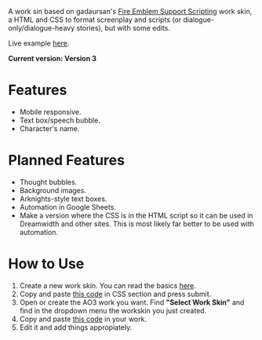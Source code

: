 A work sin based on gadaursan's [Fire Emblem Support Scripting](https://archiveofourown.org/works/8631214/chapters/21337784) work skin, a HTML and CSS to format screenplay and scripts (or dialogue-only/dialogue-heavy stories), but with some edits.

Live example [here](https://archiveofourown.org/works/24349453/chapters/58715851).

**Current version: Version 3**

# Features
- Mobile responsive.
- Text box/speech bubble.
- Character's name.

# Planned Features
- Thought bubbles.
- Background images.
- Arknights-style text boxes.
- Automation in Google Sheets.
- Make a version where the CSS is in the HTML script so it can be used in Dreamwidth and other sites. This is most likely far better to be used with automation.

# How to Use
1. Create a new work skin. You can read the basics [here](https://archiveofourown.org/faq/tutorial-creating-a-work-skin?language_id=en).
2. Copy and paste [this code](https://github.com/Clover-Zero/ao3-dialogue/blob/main/basic-css.css) in CSS section and press submit.
3. Open or create the AO3 work you want. Find **"Select Work Skin"** and find in the dropdown menu the workskin you just created.
4. Copy and paste [this code](https://github.com/Clover-Zero/ao3-dialogue/blob/main/basic-html.html) in your work.
5. Edit it and add things appropiately.
